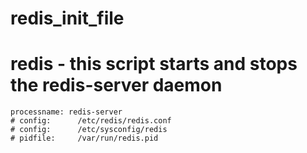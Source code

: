# redis_init_file

# redis - this script starts and stops the redis-server daemon

```
processname: redis-server
# config:      /etc/redis/redis.conf
# config:      /etc/sysconfig/redis
# pidfile:     /var/run/redis.pid

```

